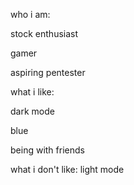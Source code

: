 who i am:

stock enthusiast

gamer

aspiring pentester

what i like:

dark mode

blue

being with friends

what i don't like:
light mode

<!---
stonks-n-hacks/stonks-n-hacks is a ✨ special ✨ repository because its `README.md` (this file) appears on your GitHub profile.
You can click the Preview link to take a look at your changes.
--->
